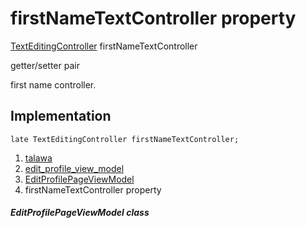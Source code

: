 
<div>

# firstNameTextController property

</div>


[TextEditingController](https://api.flutter.dev/flutter/widgets/TextEditingController-class.html)
firstNameTextController


getter/setter pair




first name controller.



## Implementation

``` language-dart
late TextEditingController firstNameTextController;
```







1.  [talawa](../../index.html)
2.  [edit_profile_view_model](../../view_model_after_auth_view_models_profile_view_models_edit_profile_view_model/)
3.  [EditProfilePageViewModel](../../view_model_after_auth_view_models_profile_view_models_edit_profile_view_model/EditProfilePageViewModel-class.html)
4.  firstNameTextController property

##### EditProfilePageViewModel class







